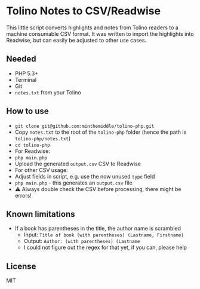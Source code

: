 # Tolino Notes to CSV/Readwise

This little script converts highlights and notes from Tolino readers to a machine consumable CSV format. It was written to import the highlights into Readwise, but can easily be adjusted to other use cases.

## Needed

- PHP 5.3+
- Terminal
- Git
- `notes.txt` from your Tolino

## How to use

- `git clone git@github.com:minthemiddle/tolino-php.git`
- Copy `notes.txt` to the root of the `tolino-php` folder (hence the path is `tolino-php/notes.txt`)
- `cd tolino-php`
- For Readwise:
- `php main.php`
- Upload the generated `output.csv` CSV to Readwise
- For other CSV usage:
- Adjust fields in script, e.g. use the now unused `type` field
- `php main.php` - this generates an `output.csv` file
- ⚠️ Always double check the CSV before processing, there might be errors!

## Known limitations

- If a book has parentheses in the title, the author name is scrambled
  - Input: `Title of book (with parentheses) (Lastname, Firstname)`
  - Output: `Author: (with parentheses) (Lastname`
  - I could not figure out the regex for that yet, if you can, please help

## License

MIT